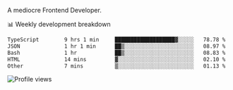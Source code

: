 A mediocre Frontend Developer.

📊 Weekly development breakdown
<!--START_SECTION:waka-->

```txt
TypeScript        9 hrs 1 min     ███████████████████▓░░░░░   78.78 %
JSON              1 hr 1 min      ██▒░░░░░░░░░░░░░░░░░░░░░░   08.97 %
Bash              1 hr            ██▒░░░░░░░░░░░░░░░░░░░░░░   08.83 %
HTML              14 mins         ▓░░░░░░░░░░░░░░░░░░░░░░░░   02.10 %
Other             7 mins          ▒░░░░░░░░░░░░░░░░░░░░░░░░   01.13 %
```

<!--END_SECTION:waka-->

<img src="https://gpvc.arturio.dev/iqbalfasri" alt="Profile views"/>
